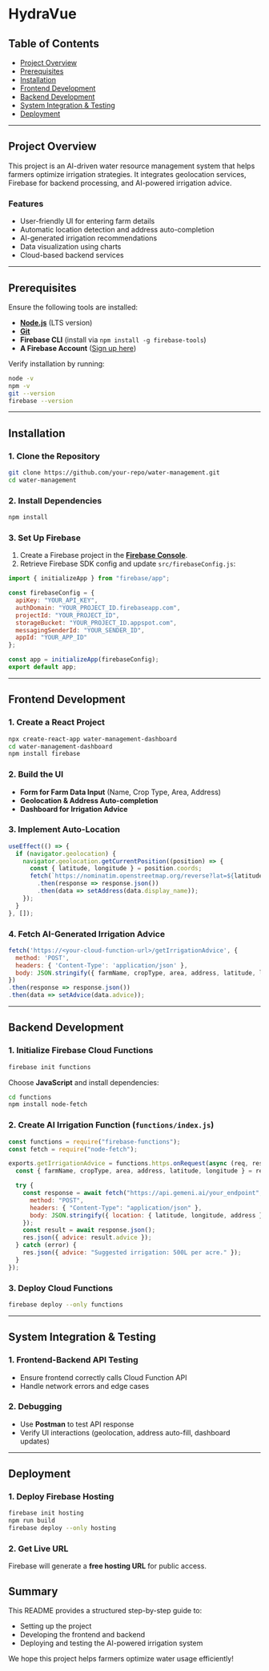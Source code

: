 # HydraVue

## Table of Contents
- [Project Overview](#project-overview)
- [Prerequisites](#prerequisites)
- [Installation](#installation)
- [Frontend Development](#frontend-development)
- [Backend Development](#backend-development)
- [System Integration & Testing](#system-integration--testing)
- [Deployment](#deployment)

---

## Project Overview
This project is an AI-driven water resource management system that helps farmers optimize irrigation strategies. It integrates geolocation services, Firebase for backend processing, and AI-powered irrigation advice.

### Features
- User-friendly UI for entering farm details
- Automatic location detection and address auto-completion
- AI-generated irrigation recommendations
- Data visualization using charts
- Cloud-based backend services

---

## Prerequisites
Ensure the following tools are installed:
- **[Node.js](https://nodejs.org/)** (LTS version)
- **[Git](https://git-scm.com/)**
- **Firebase CLI** (install via `npm install -g firebase-tools`)
- **A Firebase Account** ([Sign up here](https://console.firebase.google.com/))

Verify installation by running:
```bash
node -v
npm -v
git --version
firebase --version
```

---

## Installation

### 1. Clone the Repository
```bash
git clone https://github.com/your-repo/water-management.git
cd water-management
```

### 2. Install Dependencies
```bash
npm install
```

### 3. Set Up Firebase
1. Create a Firebase project in the **[Firebase Console](https://console.firebase.google.com/)**.
2. Retrieve Firebase SDK config and update `src/firebaseConfig.js`:
```js
import { initializeApp } from "firebase/app";

const firebaseConfig = {
  apiKey: "YOUR_API_KEY",
  authDomain: "YOUR_PROJECT_ID.firebaseapp.com",
  projectId: "YOUR_PROJECT_ID",
  storageBucket: "YOUR_PROJECT_ID.appspot.com",
  messagingSenderId: "YOUR_SENDER_ID",
  appId: "YOUR_APP_ID"
};

const app = initializeApp(firebaseConfig);
export default app;
```

---

## Frontend Development

### 1. Create a React Project
```bash
npx create-react-app water-management-dashboard
cd water-management-dashboard
npm install firebase
```

### 2. Build the UI
- **Form for Farm Data Input** (Name, Crop Type, Area, Address)
- **Geolocation & Address Auto-completion**
- **Dashboard for Irrigation Advice**

### 3. Implement Auto-Location
```js
useEffect(() => {
  if (navigator.geolocation) {
    navigator.geolocation.getCurrentPosition((position) => {
      const { latitude, longitude } = position.coords;
      fetch(`https://nominatim.openstreetmap.org/reverse?lat=${latitude}&lon=${longitude}&format=json`)
        .then(response => response.json())
        .then(data => setAddress(data.display_name));
    });
  }
}, []);
```

### 4. Fetch AI-Generated Irrigation Advice
```js
fetch('https://<your-cloud-function-url>/getIrrigationAdvice', {
  method: 'POST',
  headers: { 'Content-Type': 'application/json' },
  body: JSON.stringify({ farmName, cropType, area, address, latitude, longitude })
})
.then(response => response.json())
.then(data => setAdvice(data.advice));
```

---

## Backend Development

### 1. Initialize Firebase Cloud Functions
```bash
firebase init functions
```
Choose **JavaScript** and install dependencies:
```bash
cd functions
npm install node-fetch
```

### 2. Create AI Irrigation Function (`functions/index.js`)
```js
const functions = require("firebase-functions");
const fetch = require("node-fetch");

exports.getIrrigationAdvice = functions.https.onRequest(async (req, res) => {
  const { farmName, cropType, area, address, latitude, longitude } = req.body;

  try {
    const response = await fetch("https://api.gemeni.ai/your_endpoint", {
      method: "POST",
      headers: { "Content-Type": "application/json" },
      body: JSON.stringify({ location: { latitude, longitude, address }, crop: { type: cropType, area } })
    });
    const result = await response.json();
    res.json({ advice: result.advice });
  } catch (error) {
    res.json({ advice: "Suggested irrigation: 500L per acre." });
  }
});
```

### 3. Deploy Cloud Functions
```bash
firebase deploy --only functions
```

---

## System Integration & Testing
### 1. Frontend-Backend API Testing
- Ensure frontend correctly calls Cloud Function API
- Handle network errors and edge cases

### 2. Debugging
- Use **Postman** to test API response
- Verify UI interactions (geolocation, address auto-fill, dashboard updates)

---

## Deployment
### 1. Deploy Firebase Hosting
```bash
firebase init hosting
npm run build
firebase deploy --only hosting
```
### 2. Get Live URL
Firebase will generate a **free hosting URL** for public access.

## Summary
This README provides a structured step-by-step guide to:
- Setting up the project
- Developing the frontend and backend
- Deploying and testing the AI-powered irrigation system

We hope this project helps farmers optimize water usage efficiently!
